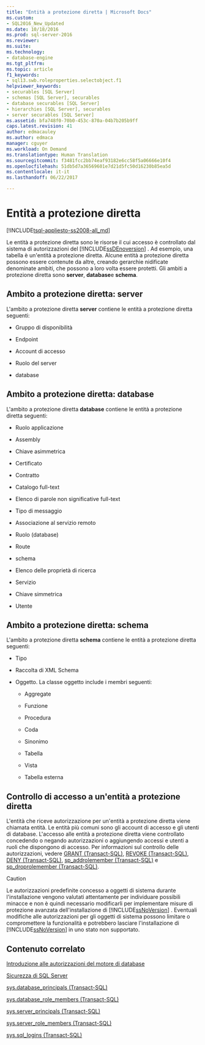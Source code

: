```yaml
---
title: "Entità a protezione diretta | Microsoft Docs"
ms.custom:
- SQL2016_New_Updated
ms.date: 10/18/2016
ms.prod: sql-server-2016
ms.reviewer: 
ms.suite: 
ms.technology:
- database-engine
ms.tgt_pltfrm: 
ms.topic: article
f1_keywords:
- sql13.swb.roleproperties.selectobject.f1
helpviewer_keywords:
- securables [SQL Server]
- schemas [SQL Server], securables
- database securables [SQL Server]
- hierarchies [SQL Server], securables
- server securables [SQL Server]
ms.assetid: bfa748f0-70b0-453c-870a-04b7b205b9ff
caps.latest.revision: 41
author: edmacauley
ms.author: edmaca
manager: cguyer
ms.workload: On Demand
ms.translationtype: Human Translation
ms.sourcegitcommit: f3481fcc2bb74eaf93182e6cc58f5a06666e10f4
ms.openlocfilehash: 51db5d7a36569601e7d21d5fc50d16230b85ea5d
ms.contentlocale: it-it
ms.lasthandoff: 06/22/2017

---
```

# <a name="securables"></a>Entità a protezione diretta
[!INCLUDE[tsql-appliesto-ss2008-all_md](../../includes/tsql-appliesto-ss2008-all-md.md)]

  Le entità a protezione diretta sono le risorse il cui accesso è controllato dal sistema di autorizzazioni del [!INCLUDE[ssDEnoversion](../../includes/ssdenoversion-md.md)] . Ad esempio, una tabella è un'entità a protezione diretta. Alcune entità a protezione diretta possono essere contenute da altre, creando gerarchie nidificate denominate ambiti, che possono a loro volta essere protetti. Gli ambiti a protezione diretta sono **server**, **database**e **schema**.  
  
## <a name="securable-scope-server"></a>Ambito a protezione diretta: server  
 L'ambito a protezione diretta **server** contiene le entità a protezione diretta seguenti:  
  
-   Gruppo di disponibilità  
  
-   Endpoint  
  
-   Account di accesso  
  
-   Ruolo del server  
  
-   database  
  
## <a name="securable-scope-database"></a>Ambito a protezione diretta: database  
 L'ambito a protezione diretta **database** contiene le entità a protezione diretta seguenti:  
  
-   Ruolo applicazione  
  
-   Assembly  
  
-   Chiave asimmetrica  
  
-   Certificato  
  
-   Contratto  
  
-   Catalogo full-text  
  
-   Elenco di parole non significative full-text  
  
-   Tipo di messaggio  
  
-   Associazione al servizio remoto  
  
-   Ruolo (database)  
  
-   Route  
  
-   schema  
  
-   Elenco delle proprietà di ricerca  
  
-   Servizio  
  
-   Chiave simmetrica  
  
-   Utente  
  
## <a name="securable-scope-schema"></a>Ambito a protezione diretta: schema  
 L'ambito a protezione diretta **schema** contiene le entità a protezione diretta seguenti:  
  
-   Tipo  
  
-   Raccolta di XML Schema  
  
-   Oggetto. La classe oggetto include i membri seguenti:  
  
    -   Aggregate  
  
    -   Funzione  
  
    -   Procedura  
  
    -   Coda  
  
    -   Sinonimo  
  
    -   Tabella  
  
    -   Vista 
    
    -   Tabella esterna 
  
## <a name="controlling-access-to-a-securable"></a>Controllo di accesso a un'entità a protezione diretta  
 L'entità che riceve autorizzazione per un'entità a protezione diretta viene chiamata entità. Le entità più comuni sono gli account di accesso e gli utenti di database. L'accesso alle entità a protezione diretta viene controllato concedendo o negando autorizzazioni o aggiungendo accessi e utenti a ruoli che dispongono di accesso. Per informazioni sul controllo delle autorizzazioni, vedere [GRANT &#40;Transact-SQL&#41;](../../t-sql/statements/grant-transact-sql.md), [REVOKE &#40;Transact-SQL&#41;](../../t-sql/statements/revoke-transact-sql.md), [DENY &#40;Transact-SQL&#41;](../../t-sql/statements/deny-transact-sql.md), [sp_addrolemember &#40;Transact-SQL&#41;](../../relational-databases/system-stored-procedures/sp-addrolemember-transact-sql.md) e [sp_droprolemember &#40;Transact-SQL&#41;](../../relational-databases/system-stored-procedures/sp-droprolemember-transact-sql.md).  
  
> [!CAUTION]  
>  Le autorizzazioni predefinite concesso a oggetti di sistema durante l'installazione vengono valutati attentamente per individuare possibili minacce e non è quindi necessario modificarli per implementare misure di protezione avanzata dell'installazione di [!INCLUDE[ssNoVersion](../../includes/ssnoversion-md.md)] . Eventuali modifiche alle autorizzazioni per gli oggetti di sistema possono limitare o compromettere la funzionalità e potrebbero lasciare l'installazione di [!INCLUDE[ssNoVersion](../../includes/ssnoversion-md.md)] in uno stato non supportato.  
  
## <a name="related-content"></a>Contenuto correlato  
 [Introduzione alle autorizzazioni del motore di database](../../relational-databases/security/authentication-access/getting-started-with-database-engine-permissions.md)  
  
 [Sicurezza di SQL Server](../../relational-databases/security/securing-sql-server.md)  
  
 [sys.database_principals &#40;Transact-SQL&#41;](../../relational-databases/system-catalog-views/sys-database-principals-transact-sql.md)  
  
 [sys.database_role_members &#40;Transact-SQL&#41;](../../relational-databases/system-catalog-views/sys-database-role-members-transact-sql.md)  
  
 [sys.server_principals &#40;Transact-SQL&#41;](../../relational-databases/system-catalog-views/sys-server-principals-transact-sql.md)  
  
 [sys.server_role_members &#40;Transact-SQL&#41;](../../relational-databases/system-catalog-views/sys-server-role-members-transact-sql.md)  
  
 [sys.sql_logins &#40;Transact-SQL&#41;](../../relational-databases/system-catalog-views/sys-sql-logins-transact-sql.md)  
  
  

